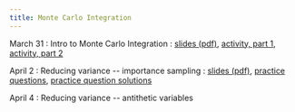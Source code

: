 ```yaml
---
title: Monte Carlo Integration
---
```


March 31
: Intro to Monte Carlo Integration
  : [slides (pdf)](https://sta379-s25.github.io/slides/lecture_25.pdf),  [activity, part 1](https://sta379-s25.github.io/practice_questions/pq_25_1.html), [activity, part 2](https://sta379-s25.github.io/practice_questions/pq_25_2.html)
  
April 2
: Reducing variance -- importance sampling
  : [slides (pdf)](https://sta379-s25.github.io/slides/lecture_26.pdf),  [practice questions](https://sta379-s25.github.io/practice_questions/pq_26.html), [practice question solutions](https://sta379-s25.github.io/practice_questions/pq_26_solutions.html)

April 4
: Reducing variance -- antithetic variables